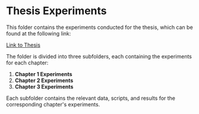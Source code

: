 # Thesis Experiments

This folder contains the experiments conducted for the thesis, which can be found at the following link:

[Link to Thesis](URL_HERE)

The folder is divided into three subfolders, each containing the experiments for each chapter:

1. **Chapter 1 Experiments**
2. **Chapter 2 Experiments**
3. **Chapter 3 Experiments**

Each subfolder contains the relevant data, scripts, and results for the corresponding chapter's experiments.
